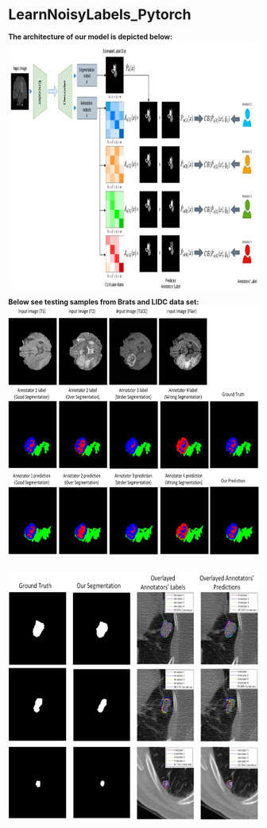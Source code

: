 # LearnNoisyLabels_Pytorch
**The architecture of our model is depicted below:**
<br>
 <img height="500" src="images/NIPS_1.png" />
 </br>

**Below see testing samples from Brats and LIDC data set:**
<br>
 <img height="500" src="images/Brats_1.jpg" />
 </br>

<br>
 <img height="500" src="images/LIDC.jpg" />
 </br>
